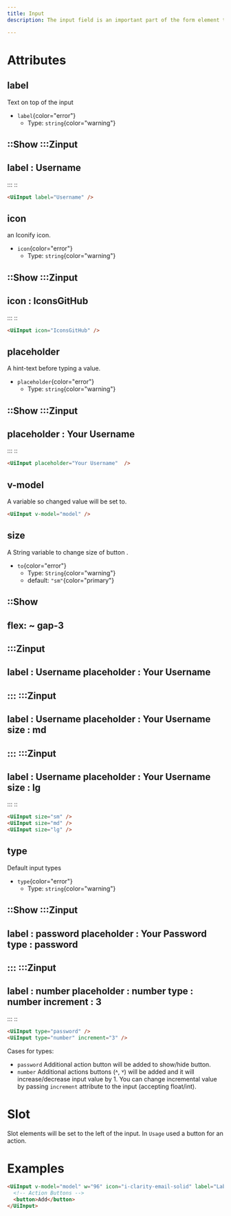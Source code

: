 ```yaml
---
title: Input
description: The input field is an important part of the form element that can be used to create interactive controls to accept data from the user based on multiple input types, such as text, email, number, password, URL, phone number, and more.

--- 
```


# Attributes

## label
Text on top of the input
- `label`{color="error"}
    - Type: `string`{color="warning"}
    <!-- - **Required** -->

::Show
:::Zinput
---
label : Username
---
:::
::

```html
<UiInput label="Username" />
```

## icon
an Iconify icon.
- `icon`{color="error"}
    - Type: `string`{color="warning"}

::Show
:::Zinput
---
icon : IconsGitHub
---
:::
::
```html
<UiInput icon="IconsGitHub" />
```

## placeholder
A hint-text before typing a value.
- `placeholder`{color="error"}
    - Type: `string`{color="warning"}

::Show
:::Zinput
---
placeholder : Your Username
---
:::
::
```html
<UiInput placeholder="Your Username"  />
```

## v-model
 A variable so changed value will be set to.
```html
<UiInput v-model="model" />
```
## size

A String variable to change size of button .

- `to`{color="error"}
  - Type: `String`{color="warning"}
  - default: `"sm"`{color="primary"}

::Show
---
flex: ~ gap-3
---
:::Zinput
---
label : Username
placeholder : Your Username
---
:::
:::Zinput
---
label : Username
placeholder : Your Username
size : md
---
:::
:::Zinput
---
label : Username
placeholder : Your Username
size : lg
---
:::
::

```html
<UiInput size="sm" />
<UiInput size="md" />
<UiInput size="lg" />
```

## type
Default input types
- `type`{color="error"}
    - Type: `string`{color="warning"}

::Show
:::Zinput
---
label : password
placeholder : Your Password
type : password
---
:::
:::Zinput
---
label : number
placeholder : number
type : number 
increment : 3
---
:::
::

```html
<UiInput type="password" />
<UiInput type="number" increment="3" />
```
Cases for types:
- `password` Additional action button will be added to show/hide button.
- `number` Additional actions buttons (˄, ˅) will be added and it will increase/decrease input value by 1. You can change incremental value by passing `increment` attribute to the input (accepting float/int).


# Slot 

Slot elements will be set to the left of the input. In `Usage` used a button for an action.

# Examples
```html
<UiInput v-model="model" w="96" icon="i-clarity-email-solid" label="Label" placeholder="Placeholder" type="text">
  <!-- Action Buttons -->
  <button>Add</button>
</UiInput>